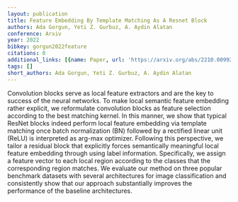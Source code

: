 ```yaml
---
layout: publication
title: Feature Embedding By Template Matching As A Resnet Block
authors: Ada Gorgun, Yeti Z. Gurbuz, A. Aydin Alatan
conference: Arxiv
year: 2022
bibkey: gorgun2022feature
citations: 0
additional_links: [{name: Paper, url: 'https://arxiv.org/abs/2210.00992'}]
tags: []
short_authors: Ada Gorgun, Yeti Z. Gurbuz, A. Aydin Alatan
---
```

Convolution blocks serve as local feature extractors and are the key to
success of the neural networks. To make local semantic feature embedding rather
explicit, we reformulate convolution blocks as feature selection according to
the best matching kernel. In this manner, we show that typical ResNet blocks
indeed perform local feature embedding via template matching once batch
normalization (BN) followed by a rectified linear unit (ReLU) is interpreted as
arg-max optimizer. Following this perspective, we tailor a residual block that
explicitly forces semantically meaningful local feature embedding through using
label information. Specifically, we assign a feature vector to each local
region according to the classes that the corresponding region matches. We
evaluate our method on three popular benchmark datasets with several
architectures for image classification and consistently show that our approach
substantially improves the performance of the baseline architectures.